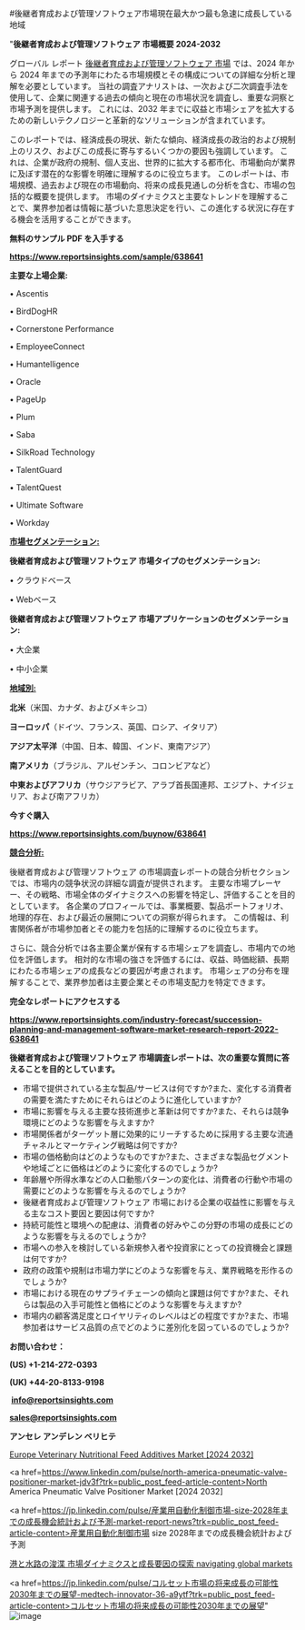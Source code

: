 #後継者育成および管理ソフトウェア市場現在最大かつ最も急速に成長している地域

"<strong>後継者育成および管理ソフトウェア 市場概要 2024-2032</strong>

グローバル レポート <a href=https://www.reportsinsights.com/sample/638641>後継者育成および管理ソフトウェア 市場</a> では、2024 年から 2024 年までの予測年にわたる市場規模とその構成についての詳細な分析と理解を必要としています。 当社の調査アナリストは、一次および二次調査手法を使用して、企業に関連する過去の傾向と現在の市場状況を調査し、重要な洞察と市場予測を提供します。 これには、2032 年までに収益と市場シェアを拡大​​するための新しいテクノロジーと革新的なソリューションが含まれています。

このレポートでは、経済成長の現状、新たな傾向、経済成長の政治的および規制上のリスク、およびこの成長に寄与するいくつかの要因も強調しています。 これは、企業が政府の規制、個人支出、世界的に拡大する都市化、市場動向が業界に及ぼす潜在的な影響を明確に理解するのに役立ちます。 このレポートは、市場規模、過去および現在の市場動向、将来の成長見通しの分析を含む、市場の包括的な概要を提供します。 市場のダイナミクスと主要なトレンドを理解することで、業界参加者は情報に基づいた意思決定を行い、この進化する状況に存在する機会を活用することができます。

<strong><b>無料のサンプル PDF を入手する</b></strong>

<a href=https://www.reportsinsights.com/sample/638641><strong><u>https://www.reportsinsights.com/sample/638641</u></strong></a>

<strong>主要な上場企業:</strong>

• Ascentis

• BirdDogHR

• Cornerstone Performance

• EmployeeConnect

• Humantelligence

• Oracle

• PageUp

• Plum

• Saba

• SilkRoad Technology

• TalentGuard

• TalentQuest

• Ultimate Software

• Workday

<strong><u>市場セグメンテーション</u></strong><strong><u>:</u></strong>

<strong>後継者育成および管理ソフトウェア 市場タイプのセグメンテーション:</strong>

• クラウドベース

• Webベース

<strong>後継者育成および管理ソフトウェア 市場アプリケーションのセグメンテーション:</strong>

• 大企業

• 中小企業

<strong><u>地域別</u></strong><strong><u>:</u></strong>

<strong>北米</strong>（米国、カナダ、およびメキシコ）

<strong>ヨーロッパ</strong>（ドイツ、フランス、英国、ロシア、イタリア）

<strong>アジア太平洋</strong>（中国、日本、韓国、インド、東南アジア）

<strong>南アメリカ</strong>（ブラジル、アルゼンチン、コロンビアなど）

<strong>中東およびアフリカ</strong>（サウジアラビア、アラブ首長国連邦、エジプト、ナイジェリア、および南アフリカ）

<strong>今すぐ購入</strong>

<a href=https://www.reportsinsights.com/buynow/638641><strong><u>https://www.reportsinsights.com/buynow/638641</u></strong></a>

<strong><u>競合分析:</u></strong>

後継者育成および管理ソフトウェア の市場調査レポートの競合分析セクションでは、市場内の競争状況の詳細な調査が提供されます。 主要な市場プレーヤー、その戦略、市場全体のダイナミクスへの影響を特定し、評価することを目的としています。 各企業のプロフィールでは、事業概要、製品ポートフォリオ、地理的存在、および最近の展開についての洞察が得られます。 この情報は、利害関係者が市場参加者とその能力を包括的に理解するのに役立ちます。

さらに、競合分析では各主要企業が保有する市場シェアを調査し、市場内での地位を評価します。 相対的な市場の強さを評価するには、収益、時価総額、長期にわたる市場シェアの成長などの要因が考慮されます。 市場シェアの分布を理解することで、業界参加者は主要企業とその市場支配力を特定できます。

<strong>完全なレポートにアクセスする</strong>

<a href=https://www.reportsinsights.com/industry-forecast/succession-planning-and-management-software-market-research-report-2022-638641><strong><u><b>https://www.reportsinsights.com/industry-forecast/succession-planning-and-management-software-market-research-report-2022-638641</b></u></strong></a>

<strong><b>後継者育成および管理ソフトウェア 市場調査レポートは、次の重要な質問に答えることを目的としています。</b></strong>
<ul>
  <li>市場で提供されている主な製品/サービスは何ですか?また、変化する消費者の需要を満たすためにそれらはどのように進化していますか?</li>
  <li>市場に影響を与える主要な技術進歩と革新は何ですか?また、それらは競争環境にどのような影響を与えますか?</li>
  <li>市場関係者がターゲット層に効果的にリーチするために採用する主要な流通チャネルとマーケティング戦略は何ですか?</li>
  <li>市場の価格動向はどのようなものですか?また、さまざまな製品セグメントや地域ごとに価格はどのように変化するのでしょうか?</li>
  <li>年齢層や所得水準などの人口動態パターンの変化は、消費者の行動や市場の需要にどのような影響を与えるのでしょうか?</li>
  <li>後継者育成および管理ソフトウェア 市場における企業の収益性に影響を与える主なコスト要因と要因は何ですか?</li>
  <li>持続可能性と環境への配慮は、消費者の好みやこの分野の市場の成長にどのような影響を与えるのでしょうか?</li>
  <li>市場への参入を検討している新規参入者や投資家にとっての投資機会と課題は何ですか?</li>
  <li>政府の政策や規制は市場力学にどのような影響を与え、業界戦略を形作るのでしょうか?</li>
  <li>市場における現在のサプライチェーンの傾向と課題は何ですか?また、それらは製品の入手可能性と価格にどのような影響を与えますか?</li>
  <li>市場内の顧客満足度とロイヤリティのレベルはどの程度ですか?また、市場参加者はサービス品質の点でどのように差別化を図っているのでしょうか?</li>
</ul>
<strong>お問い合わせ：</strong>

<strong>(US) +1-214-272-0393</strong>

<strong>(UK) +44-20-8133-9198</strong>

<strong> </strong><a href=info@reportsinsights.com><strong><u>info@reportsinsights.com</u></strong></a>

<a href=sales@reportsinsights.com><strong><u>sales@reportsinsights.com</u></strong></a>

<strong>アンセレ アンデレン ベリヒテ</strong>

<a href=https://www.linkedin.com/pulse/europe-veterinary-nutritional-feed-additives-markets-qy5lf/>Europe Veterinary Nutritional Feed Additives Market [2024 2032]</a>

<a href=https://www.linkedin.com/pulse/north-america-pneumatic-valve-positioner-market-jdv3f?trk=public_post_feed-article-content>North America Pneumatic Valve Positioner Market [2024 2032]</a>

<a href=https://jp.linkedin.com/pulse/産業用自動化制御市場-size-2028年までの成長機会統計および予測-market-report-news?trk=public_post_feed-article-content>産業用自動化制御市場 size 2028年までの成長機会統計および予測</a>

<a href=https://www.linkedin.com/pulse/港と水路の浚渫-市場ダイナミクスと成長要因の探索-navigating-global-markets/>港と水路の浚渫 市場ダイナミクスと成長要因の探索 navigating global markets</a>

<a href=https://jp.linkedin.com/pulse/コルセット市場の将来成長の可能性2030年までの展望-medtech-innovator-36-a9ytf?trk=public_post_feed-article-content>コルセット市場の将来成長の可能性2030年までの展望</a>"
![image](https://github.com/aakesh123242/RIMarket/assets/158431203/7e44f514-d2cc-4208-83a7-abe5c8a57b94)
